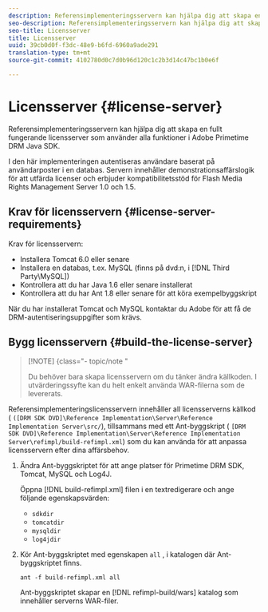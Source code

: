 ```yaml
---
description: Referensimplementeringsservern kan hjälpa dig att skapa en fullt fungerande licensserver som använder alla funktioner i Adobe Primetime DRM Java SDK.
seo-description: Referensimplementeringsservern kan hjälpa dig att skapa en fullt fungerande licensserver som använder alla funktioner i Adobe Primetime DRM Java SDK.
seo-title: Licensserver
title: Licensserver
uuid: 39cb0d0f-f3dc-48e9-b6fd-6960a9ade291
translation-type: tm+mt
source-git-commit: 4102780d0c7d0b96d120c1c2b3d14c47bc1b0e6f

---
```



# Licensserver {#license-server}

Referensimplementeringsservern kan hjälpa dig att skapa en fullt fungerande licensserver som använder alla funktioner i Adobe Primetime DRM Java SDK.

I den här implementeringen autentiseras användare baserat på användarposter i en databas. Servern innehåller demonstrationsaffärslogik för att utfärda licenser och erbjuder kompatibilitetsstöd för Flash Media Rights Management Server 1.0 och 1.5.

## Krav för licensservern {#license-server-requirements}

Krav för licensservern:

* Installera Tomcat 6.0 eller senare
* Installera en databas, t.ex. MySQL (finns på dvd:n, i [!DNL Third Party\MySQL])
* Kontrollera att du har Java 1.6 eller senare installerat
* Kontrollera att du har Ant 1.8 eller senare för att köra exempelbyggskript

När du har installerat Tomcat och MySQL kontaktar du Adobe för att få de DRM-autentiseringsuppgifter som krävs.

## Bygg licensservern {#build-the-license-server}

>[!NOTE] {class=&quot;- topic/note &quot;
>
>Du behöver bara skapa licensservern om du tänker ändra källkoden. I utvärderingssyfte kan du helt enkelt använda WAR-filerna som de levererats.

Referensimplementeringslicensservern innehåller all licensserverns källkod ( `([DRM SDK DVD]\Reference Implementation\Server\Reference Implementation Server\src/`), tillsammans med ett Ant-byggskript ( `[DRM SDK DVD]\Reference Implementation\Server\Reference Implementation Server\refimpl/build-refimpl.xml`) som du kan använda för att anpassa licensservern efter dina affärsbehov.

1. Ändra Ant-byggskriptet för att ange platser för Primetime DRM SDK, Tomcat, MySQL och Log4J.

   Öppna [!DNL build-refimpl.xml] filen i en textredigerare och ange följande egenskapsvärden:

   * `sdkdir`
   * `tomcatdir`
   * `mysqldir`
   * `log4jdir`

1. Kör Ant-byggskriptet med egenskapen `all` , i katalogen där Ant-byggskriptet finns.

   ```
   ant -f build-refimpl.xml all
   ```

   Ant-byggskriptet skapar en [!DNL refimpl-build/wars] katalog som innehåller serverns WAR-filer.
